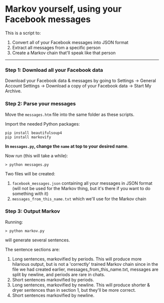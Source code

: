 # Markov yourself, using your Facebook messages

This is a script to:

1. Convert all of your Facebook messages into JSON format
2. Extract all messages from a specific person
3. Create a Markov chain that'll speak like that person


---


### Step 1: Download all your Facebook data

Download your Facebook data & messages by going to 
    Settings → General Account Settings → 
    Download a copy of your Facebook data → Start My Archive.


### Step 2: Parse your messages

Move the `messages.htm` file into the same folder as these scripts.

Import the needed Python packages:

```
pip install beautifulsoup4
pip install markovify
```


**In `messages.py`, change the `name` at top to your desired name**.

Now run (this will take a while):

`> python messages.py`

Two files will be created:

1. `facebook_messages.json` containing all your messages in
    JSON format (will not be used for the Markov thing, 
    but it's there if you want to do something with it)
2. `messages_from_this_name.txt` which we'll use for the Markov chain


### Step 3: Output Markov

Running:

`> python markov.py`

will generate several sentences.

The sentence sections are:

1. Long sentences, markovified by periods. 
   This will produce more hilarious output,
   but is not a 'correctly' trained Markov chain
   since in the file we had created earlier,
   messages_from_this_name.txt,
   messages are split by newline, 
   and periods are rare in chats.
2. Short sentences markovified by periods.
3. Long sentences, markovified by newline. This will produce
   shorter & dryer sentences than in section 1,
   but they'll be more correct.
4. Short sentences markovified by newline. 
